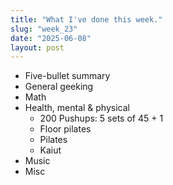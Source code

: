 ```yaml
---
title: "What I've done this week."
slug: "week_23"
date: "2025-06-08"
layout: post
---
```


* Five-bullet summary
* General geeking
* Math
* Health, mental & physical
    - 200 Pushups: 5 sets of 45 + 1
    - Floor pilates
    - Pilates
    - Kaiut
* Music
* Misc

